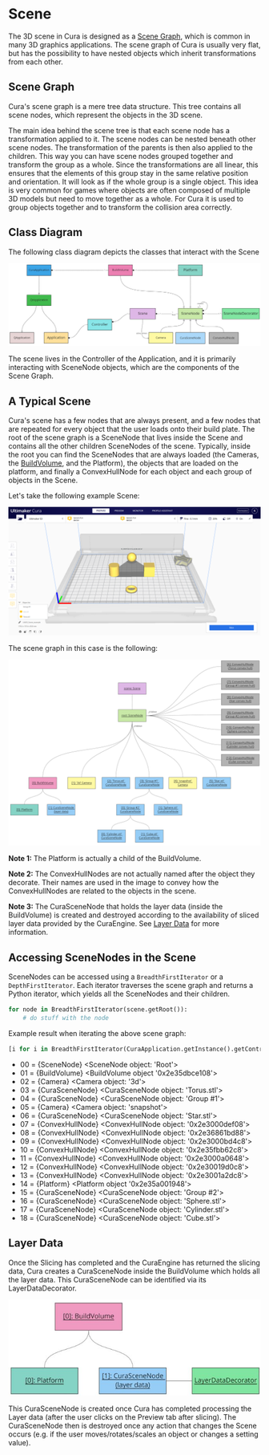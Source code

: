 Scene
====
The 3D scene in Cura is designed as a [Scene Graph](https://en.wikipedia.org/wiki/Scene_graph), which is common in many 3D graphics applications. The scene graph of Cura is usually very flat, but has the possibility to have nested objects which inherit transformations from each other.

Scene Graph
----
Cura's scene graph is a mere tree data structure. This tree contains all scene nodes, which represent the objects in the 3D scene.

The main idea behind the scene tree is that each scene node has a transformation applied to it. The scene nodes can be nested beneath other scene nodes. The transformation of the parents is then also applied to the children. This way you can have scene nodes grouped together and transform the group as a whole. Since the transformations are all linear, this ensures that the elements of this group stay in the same relative position and orientation. It will look as if the whole group is a single object. This idea is very common for games where objects are often composed of multiple 3D models but need to move together as a whole. For Cura it is used to group objects together and to transform the collision area correctly.

Class Diagram
----

The following class diagram depicts the classes that interact with the Scene

![alt text](images/components_interacting_with_scene.jpg)

The scene lives in the Controller of the Application, and it is primarily interacting with SceneNode objects, which are the components of the Scene Graph. 


A Typical Scene
----
Cura's scene has a few nodes that are always present, and a few nodes that are repeated for every object that the user loads onto their build plate. The root of the scene graph is a SceneNode that lives inside the Scene and contains all the other children SceneNodes of the scene. Typically, inside the root you can find the SceneNodes that are always loaded (the Cameras, the [BuildVolume](build_volume.md), and the Platform), the objects that are loaded on the platform, and finally a ConvexHullNode for each object and each group of objects in the Scene.

Let's take the following example Scene:

![scene_example.png](images/scene_example.png)

The scene graph in this case is the following:


![scene_example_scene_graph.png](images/scene_example_scene_graph.jpg)

**Note 1:** The Platform is actually a child of the BuildVolume.

**Note 2:** The ConvexHullNodes are not actually named after the object they decorate. Their names are used in the image to convey how the ConvexHullNodes are related to the objects in the scene.

**Note 3:** The CuraSceneNode that holds the layer data (inside the BuildVolume) is created and destroyed according to the availability of sliced layer data provided by the CuraEngine. See [Layer Data](#layer-data) for more information.

Accessing SceneNodes in the Scene
----

SceneNodes can be accessed using a `BreadthFirstIterator` or a `DepthFirstIterator`. Each iterator traverses the scene graph and returns a Python iterator, which yields all the SceneNodes and their children. 

``` python
for node in BreadthFirstIterator(scene.getRoot()):
    # do stuff with the node
```

Example result when iterating the above scene graph:

```python
[i for i in BreadthFirstIterator(CuraApplication.getInstance().getController().getScene().getRoot()]
```
  * 00 = {SceneNode} <SceneNode object: 'Root'>
  * 01 = {BuildVolume} <BuildVolume object '0x2e35dbce108'>
  * 02 = {Camera} <Camera object: '3d'>
  * 03 = {CuraSceneNode} <CuraSceneNode object: 'Torus.stl'>
  * 04 = {CuraSceneNode} <CuraSceneNode object: 'Group #1'>
  * 05 = {Camera} <Camera object: 'snapshot'>
  * 06 = {CuraSceneNode} <CuraSceneNode object: 'Star.stl'>
  * 07 = {ConvexHullNode} <ConvexHullNode object: '0x2e3000def08'>
  * 08 = {ConvexHullNode} <ConvexHullNode object: '0x2e36861bd88'>
  * 09 = {ConvexHullNode} <ConvexHullNode object: '0x2e3000bd4c8'>
  * 10 = {ConvexHullNode} <ConvexHullNode object: '0x2e35fbb62c8'>
  * 11 = {ConvexHullNode} <ConvexHullNode object: '0x2e3000a0648'>
  * 12 = {ConvexHullNode} <ConvexHullNode object: '0x2e30019d0c8'>
  * 13 = {ConvexHullNode} <ConvexHullNode object: '0x2e3001a2dc8'>
  * 14 = {Platform} <Platform object '0x2e35a001948'>
  * 15 = {CuraSceneNode} <CuraSceneNode object: 'Group #2'>
  * 16 = {CuraSceneNode} <CuraSceneNode object: 'Sphere.stl'>
  * 17 = {CuraSceneNode} <CuraSceneNode object: 'Cylinder.stl'>
  * 18 = {CuraSceneNode} <CuraSceneNode object: 'Cube.stl'>

Layer Data
----

Once the Slicing has completed and the CuraEngine has returned the slicing data, Cura creates a CuraSceneNode inside the BuildVolume which holds all the layer data. This CuraSceneNode can be identified via its LayerDataDecorator.

![Layer Data Scene Node](images/layer_data_scene_node.jpg)

This CuraSceneNode is created once Cura has completed processing the Layer data (after the user clicks on the Preview tab after slicing). The CuraSceneNode then is destroyed once any action that changes the Scene occurs (e.g. if the user moves/rotates/scales an object or changes a setting value).